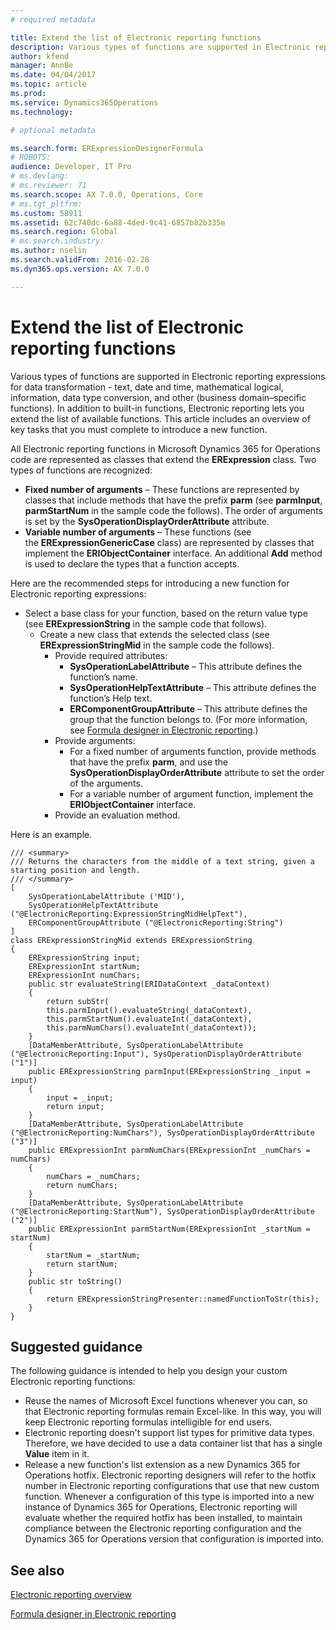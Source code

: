 ```yaml
---
# required metadata

title: Extend the list of Electronic reporting functions
description: Various types of functions are supported in Electronic reporting expressions for data transformation -  text, date and time, mathematical logical, information, data type conversion, and other (business domain–specific functions). In addition to built-in functions, Electronic reporting lets you extend the list of available functions. This article includes an overview of key tasks that you must complete to introduce a new function.
author: kfend
manager: AnnBe
ms.date: 04/04/2017
ms.topic: article
ms.prod: 
ms.service: Dynamics365Operations
ms.technology: 

# optional metadata

ms.search.form: ERExpressionDesignerFormula
# ROBOTS: 
audience: Developer, IT Pro
# ms.devlang: 
# ms.reviewer: 71
ms.search.scope: AX 7.0.0, Operations, Core
# ms.tgt_pltfrm: 
ms.custom: 58911
ms.assetid: 62c740dc-6a88-4ded-9c41-6857b82b335e
ms.search.region: Global
# ms.search.industry: 
ms.author: nselin
ms.search.validFrom: 2016-02-28
ms.dyn365.ops.version: AX 7.0.0

---
```


# Extend the list of Electronic reporting functions

Various types of functions are supported in Electronic reporting expressions for data transformation -  text, date and time, mathematical logical, information, data type conversion, and other (business domain–specific functions). In addition to built-in functions, Electronic reporting lets you extend the list of available functions. This article includes an overview of key tasks that you must complete to introduce a new function.

All Electronic reporting functions in Microsoft Dynamics 365 for Operations code are represented as classes that extend the **ERExpression** class. Two types of functions are recognized:

-   **Fixed number of arguments** – These functions are represented by classes that include methods that have the prefix **parm** (see **parmInput**, **parmStartNum** in the sample code the follows). The order of arguments is set by the **SysOperationDisplayOrderAttribute** attribute.
-   **Variable number of arguments** – These functions (see the **ERExpressionGenericCase** class) are represented by classes that implement the **ERIObjectContainer** interface. An additional **Add** method is used to declare the types that a function accepts.

Here are the recommended steps for introducing a new function for Electronic reporting expressions:

-   Select a base class for your function, based on the return value type (see **ERExpressionString** in the sample code that follows).
    -   Create a new class that extends the selected class (see **ERExpressionStringMid** in the sample code the follows).
        -   Provide required attributes:
            -   **SysOperationLabelAttribute** – This attribute defines the function’s name.
            -   **SysOperationHelpTextAttribute** – This attribute defines the function’s Help text.
            -   **ERComponentGroupAttribute** – This attribute defines the group that the function belongs to. (For more information, see [Formula designer in Electronic reporting](general-electronic-reporting-formula-designer.md).)
        -   Provide arguments:
            -   For a fixed number of arguments function, provide methods that have the prefix **parm**, and use the **SysOperationDisplayOrderAttribute** attribute to set the order of the arguments.
            -   For a variable number of argument function, implement the **ERIObjectContainer** interface.
        -   Provide an evaluation method.

Here is an example.

    /// <summary>
    /// Returns the characters from the middle of a text string, given a starting position and length.
    /// </summary>
    [
        SysOperationLabelAttribute ('MID'),
        SysOperationHelpTextAttribute ("@ElectronicReporting:ExpressionStringMidHelpText"),
        ERComponentGroupAttribute ("@ElectronicReporting:String")
    ]
    class ERExpressionStringMid extends ERExpressionString
    {
        ERExpressionString input;
        ERExpressionInt startNum;
        ERExpressionInt numChars;
        public str evaluateString(ERIDataContext _dataContext)
        {
            return subStr(
            this.parmInput().evaluateString(_dataContext),
            this.parmStartNum().evaluateInt(_dataContext),
            this.parmNumChars().evaluateInt(_dataContext));
        }
        [DataMemberAttribute, SysOperationLabelAttribute ("@ElectronicReporting:Input"), SysOperationDisplayOrderAttribute ("1")]
        public ERExpressionString parmInput(ERExpressionString _input = input)
        {
            input = _input;
            return input;
        }
        [DataMemberAttribute, SysOperationLabelAttribute ("@ElectronicReporting:NumChars"), SysOperationDisplayOrderAttribute ("3")]
        public ERExpressionInt parmNumChars(ERExpressionInt _numChars = numChars)
        {
            numChars = _numChars;
            return numChars;
        }
        [DataMemberAttribute, SysOperationLabelAttribute ("@ElectronicReporting:StartNum"), SysOperationDisplayOrderAttribute ("2")]
        public ERExpressionInt parmStartNum(ERExpressionInt _startNum = startNum)
        {
            startNum = _startNum;
            return startNum;
        }
        public str toString()
        {
            return ERExpressionStringPresenter::namedFunctionToStr(this);
        }
    }

## Suggested guidance
The following guidance is intended to help you design your custom Electronic reporting functions:

-   Reuse the names of Microsoft Excel functions whenever you can, so that Electronic reporting formulas remain Excel-like. In this way, you will keep Electronic reporting formulas intelligible for end users.
-   Electronic reporting doesn't support list types for primitive data types. Therefore, we have decided to use a data container list that has a single **Value** item in it.
-   Release a new function's list extension as a new Dynamics 365 for Operations hotfix. Electronic reporting designers will refer to the hotfix number in Electronic reporting configurations that use that new custom function. Whenever a configuration of this type is imported into a new instance of Dynamics 365 for Operations, Electronic reporting will evaluate whether the required hotfix has been installed, to maintain compliance between the Electronic reporting configuration and the Dynamics 365 for Operations version that configuration is imported into.


See also
--------

[Electronic reporting overview](general-electronic-reporting.md)

[Formula designer in Electronic reporting](general-electronic-reporting-formula-designer.md)

